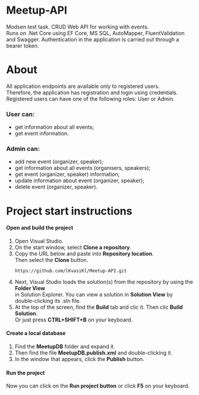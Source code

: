 # Meetup-API #
Modsen test task. CRUD Web API for working with events.  
Runs on .Net Core using EF Core, MS SQL, AutoMapper, FluentValidation and Swagger.
Authentication in the application is carried out through a bearer token.

# About #
All application endpoints are available only to registered users.  
Therefore, the application has registration and login using credentials.  
Registered users can have one of the following roles: User or Admin.

### User can:
+ get information about all events;
+ get event information.

### Admin can:
+ add new event (organizer, speaker);
+ get information about all events (organisers, speakers);
+ get event (organizer, speaker) information;
+ update information about event (organizer, speaker);
+ delete event (organizer, speaker).

# Project start instructions #
#### Open and build the project
1. Open Visual Studio.
2. On the start window, select __Clone a repository__.
3. Copy the URL below and paste into __Repository location__.  
Then select the __Clone__ button.
    ```
    https://github.com/lKvasiKl/Meetup-API.git
    ```
4. Next, Visual Studio loads the solution(s) from the repository by using the __Folder View__  
in Solution Explorer. You can view a solution in __Solution View__ by double-clicking its .sln file.
5. At the top of the screen, find the __Build__ tab and clic it. Then clic __Build Solution__.  
Or just press __CTRL+SHIFT+B__ on your keyboard.

#### Create a local database
1. Find the __MeetupDB__ folder and expand it.  
2. Then find the file __MeetupDB.publish.xml__ and double-clicking it.  
3. In the window that appears, click the __Publish__ button.

#### Run the project
Now you can click on the __Run project button__ or click __F5__ on your keyboard.


